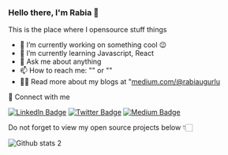 ### Hello there, I'm Rabia 👋


This is the place where I opensource stuff  things 

- 🔭 I’m currently working on something cool 😉
- 🌱 I’m currently learning Javascript, React
- 💬 Ask me about anything
- 📫 How to reach me: "[](https://rabiaugurluuu@gmail.com)" or "[](https://rabia_ugurluu@hotmail.com)"
- 👨‍💻  Read more about my blogs at "[medium.com/@rabiaugurlu](https://medium.com/@rabiaugurlu)


🔗  Connect with me

[![Linkedln Badge](https://img.shields.io/badge/-Linkedln-blue?style=flat-square&labelColor=blue&logo=Linkedln&logoColor=white&link=link)](https://www.linkedin.com/in/rabiaugurlu/)
[![Twitter Badge](https://img.shields.io/badge/-Twitter-blue?style=flat-square&labelColor=blue&logo=Twitter&logoColor=white&link=link)](https://twitter.com/rabia_ugurlu) 
[![Medium Badge](https://img.shields.io/badge/-Medium-black?style=flat-square&labelColor=black&logo=Medium&logoColor=white&link=link)](https://medium.com/@rabiaugurlu)       


Do not forget to view my open source projects below 👇🏻


![Github stats 2](https://github-readme-stats.vercel.app/api?username=rabiaugurlu&show_icons=true&theme=dark)



